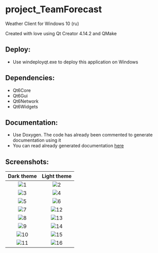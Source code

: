 # project_TeamForecast
Weather Client for Windows 10 (ru)

Created with love using Qt Creator 4.14.2 and QMake

## Deploy:
- Use windeployqt.exe to deploy this application on Windows

## Dependencies:
- Qt6Core
- Qt6Gui
- Qt6Network
- Qt6Widgets

## Documentation:
- Use Doxygen. The code has already been commented to generate documentation using it
- You can read already generated documentation [here](https://german3w1.github.io/project_TeamForecast/html/index.html)

## Screenshots:
Dark theme             |  Light theme
:-------------------------:|:-------------------------:
![1](https://user-images.githubusercontent.com/10806915/115854453-edceb880-a432-11eb-8bfd-2b502796c948.PNG) | ![2](https://user-images.githubusercontent.com/10806915/115854464-f0c9a900-a432-11eb-9560-d13eb1401212.PNG)
![3](https://user-images.githubusercontent.com/10806915/115854468-f1fad600-a432-11eb-9eb4-4bf8f1aa7fdb.PNG) | ![4](https://user-images.githubusercontent.com/10806915/115854474-f2936c80-a432-11eb-8c63-a73690422347.PNG)
![5](https://user-images.githubusercontent.com/10806915/115854478-f3c49980-a432-11eb-8121-83ed6a404df7.PNG) | ![6](https://user-images.githubusercontent.com/10806915/115854480-f45d3000-a432-11eb-99af-115dfc5316b7.PNG)
![7](https://user-images.githubusercontent.com/10806915/115854486-f4f5c680-a432-11eb-9ae1-7bca77b8f907.PNG) | ![12](https://user-images.githubusercontent.com/10806915/115854509-f9ba7a80-a432-11eb-8aab-c10c450b8484.PNG)
![8](https://user-images.githubusercontent.com/10806915/115854490-f58e5d00-a432-11eb-8d0d-5be60093abb4.PNG) | ![13](https://user-images.githubusercontent.com/10806915/115854514-faeba780-a432-11eb-8a39-6ca45c97901b.PNG)
![9](https://user-images.githubusercontent.com/10806915/115854493-f626f380-a432-11eb-82b0-794daf1ce9a2.PNG) | ![14](https://user-images.githubusercontent.com/10806915/115854519-fb843e00-a432-11eb-8696-ad1ffa11274e.PNG)
![10](https://user-images.githubusercontent.com/10806915/115854499-f6bf8a00-a432-11eb-8e78-1179e0a6ecf7.PNG) | ![15](https://user-images.githubusercontent.com/10806915/115854522-fc1cd480-a432-11eb-8f2d-68a5040e5edc.PNG)
![11](https://user-images.githubusercontent.com/10806915/115854505-f8894d80-a432-11eb-8ee7-6bc0b1e51cd0.PNG) | ![16](https://user-images.githubusercontent.com/10806915/115854530-fe7f2e80-a432-11eb-8b42-38db71ceeacf.PNG)
